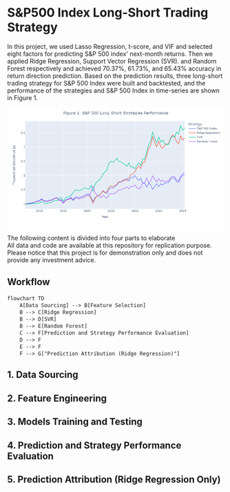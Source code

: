 # S&P500 Index Long-Short Trading Strategy
In this project, we used Lasso Regression, t-score, and VIF and selected eight factors for predicting S&amp;P 500 index' next-month returns. Then we applied Ridge Regression, Support Vector Regression (SVR). and Random Forest respectively and achieved 70.37%, 61.73%, and 65.43% accuracy in return direction prediction. Based on the prediction results, three long-short trading strategy for S&P 500 Index were built and backtested, and the performance of the strategies and S&P 500 Index in time-series are shown in Figure 1.

![alt text](plots/figure1_strategy_performance.png)

The following content is divided into four parts to elaborate <br />
All data and code are available at this repository for replication purpose. <br />
Please notice that this project is for demonstration only and does not provide any investment advice.

## Workflow
```mermaid
flowchart TD
    A[Data Sourcing] --> B[Feature Selection]
    B --> C[Ridge Regression]
    B --> D[SVR]
    B --> E[Random Forest]
    C --> F[Prediction and Strategy Performance Evaluation]
    D --> F
    E --> F
    F --> G["Prediction Attribution (Ridge Regression)"]
```
## 1. Data Sourcing
## 2. Feature Engineering
## 3. Models Training and Testing
## 4. Prediction and Strategy Performance Evaluation
## 5. Prediction Attribution (Ridge Regression Only)
